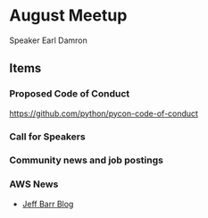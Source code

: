 # August Meetup

Speaker Earl Damron

## Items
### Proposed Code of Conduct
https://github.com/python/pycon-code-of-conduct

### Call for Speakers

### Community news and job postings

### AWS News
 * [Jeff Barr Blog](https://aws.amazon.com/blogs/aws/author/barr/")

